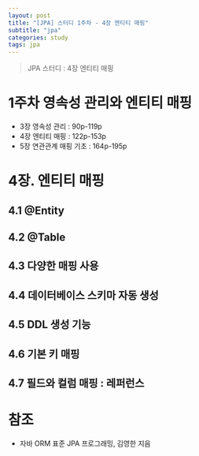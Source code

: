 ```yaml
---
layout: post
title: "[JPA] 스터디 1주차 - 4장 엔티티 매핑"
subtitle: "jpa"
categories: study
tags: jpa
---
```


> JPA 스터디 : 4장 엔티티 매핑

# 1주차 영속성 관리와 엔티티 매핑
- 3장 영속성 관리 : 90p-119p
- 4장 엔티티 매핑 : 122p-153p
- 5장 연관관계 매핑 기초 : 164p-195p

# 4장. 엔티티 매핑

## 4.1 @Entity
## 4.2 @Table
## 4.3 다양한 매핑 사용
## 4.4 데이터베이스 스키마 자동 생성
## 4.5 DDL 생성 기능
## 4.6 기본 키 매핑
## 4.7 필드와 컬럼 매핑 : 레퍼런스


# 참조
- 자바 ORM 표준 JPA 프로그래밍, 김영한 지음